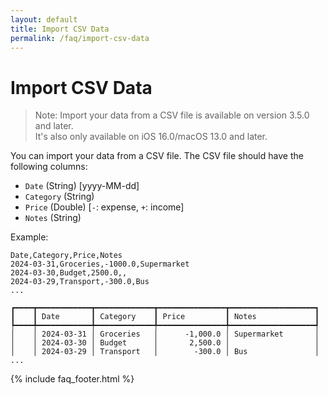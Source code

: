 ```yaml
---
layout: default
title: Import CSV Data
permalink: /faq/import-csv-data
---
```


# Import CSV Data

> Note: Import your data from a CSV file is available on version 3.5.0 and later.  
> It's also only available on iOS 16.0/macOS 13.0 and later.

You can import your data from a CSV file. The CSV file should have the following columns:

- `Date` (String) [yyyy-MM-dd]
- `Category` (String)
- `Price` (Double) [`-`: expense, `+`: income]
- `Notes` (String)

Example:

```
Date,Category,Price,Notes
2024-03-31,Groceries,-1000.0,Supermarket
2024-03-30,Budget,2500.0,,
2024-03-29,Transport,-300.0,Bus
...
```

```
┏━━━━┳━━━━━━━━━━━━┳━━━━━━━━━━━━━┳━━━━━━━━━━━━━━━┳━━━━━━━━━━━━━━━━━━━┓
┃    ┃ Date       ┃ Category    ┃ Price         ┃ Notes             ┃
┡━━━━╇━━━━━━━━━━━━╇━━━━━━━━━━━━━╇━━━━━━━━━━━━━━━╇━━━━━━━━━━━━━━━━━━━┩
│    │ 2024-03-31 │ Groceries   │      -1,000.0 │ Supermarket       │
│    │ 2024-03-30 │ Budget      │       2,500.0 │                   │
│    │ 2024-03-29 │ Transport   │        -300.0 │ Bus               │
...
```

{% include faq_footer.html %}
